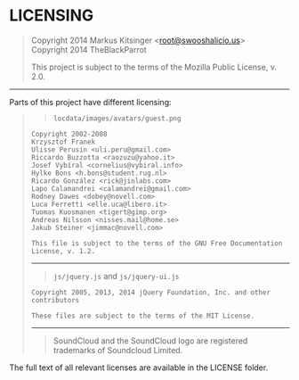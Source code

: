 LICENSING
==================================

> Copyright 2014 Markus Kitsinger &lt;<root@swooshalicio.us>&gt;  
> Copyright 2014 TheBlackParrot  
>
> This project is subject to the terms of the Mozilla Public License, v. 2.0.

---
Parts of this project have different licensing:

>> `locdata/images/avatars/guest.png`
>
>     Copyright 2002-2008  
>     Krzysztof Franek   
>     Ulisse Perusin <uli.peru@gmail.com>  
>     Riccardo Buzzotta <raozuzu@yahoo.it>  
>     Josef Vybíral <cornelius@vybiral.info>  
>     Hylke Bons <h.bons@student.rug.nl>  
>     Ricardo González <rick@jinlabs.com>  
>     Lapo Calamandrei <calamandrei@gmail.com>  
>     Rodney Dawes <dobey@novell.com>  
>     Luca Ferretti <elle.uca@libero.it>  
>     Tuomas Kuosmanen <tigert@gimp.org>  
>     Andreas Nilsson <nisses.mail@home.se>  
>     Jakub Steiner <jimmac@novell.com>  
>
>     This file is subject to the terms of the GNU Free Documentation License, v. 1.2.
>
> ---
>> `js/jquery.js` and `js/jquery-ui.js`
> 
>     Copyright 2005, 2013, 2014 jQuery Foundation, Inc. and other contributors
>
>     These files are subject to the terms of the MIT License.
>
> ---
>> SoundCloud and the SoundCloud logo are registered trademarks of Soundcloud Limited.

The full text of all relevant licenses are available in the LICENSE folder.
